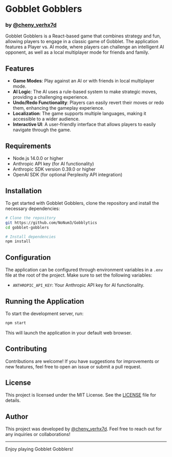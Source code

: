 # Gobblet Gobblers

### by [@cheny_verhx7d](https://x.com/cheny_verhx7d)

Gobblet Gobblers is a React-based game that combines strategy and fun, allowing players to engage in a classic game of Gobblet. The application features a Player vs. AI mode, where players can challenge an intelligent AI opponent, as well as a local multiplayer mode for friends and family.

## Features

- **Game Modes**: Play against an AI or with friends in local multiplayer mode.
- **AI Logic**: The AI uses a rule-based system to make strategic moves, providing a challenging experience.
- **Undo/Redo Functionality**: Players can easily revert their moves or redo them, enhancing the gameplay experience.
- **Localization**: The game supports multiple languages, making it accessible to a wider audience.
- **Interactive UI**: A user-friendly interface that allows players to easily navigate through the game.

## Requirements

- Node.js 14.0.0 or higher
- Anthropic API key (for AI functionality)
- Anthropic SDK version 0.39.0 or higher
- OpenAI SDK (for optional Perplexity API integration)

## Installation

To get started with Gobblet Gobblers, clone the repository and install the necessary dependencies:

```bash
# Clone the repository
git https://github.com/NoNum3/Gobblytics
cd gobblet-gobblers

# Install dependencies
npm install
```

## Configuration

The application can be configured through environment variables in a `.env` file at the root of the project. Make sure to set the following variables:

- `ANTHROPIC_API_KEY`: Your Anthropic API key for AI functionality.

## Running the Application

To start the development server, run:

```bash
npm start
```

This will launch the application in your default web browser.

## Contributing

Contributions are welcome! If you have suggestions for improvements or new features, feel free to open an issue or submit a pull request.

## License

This project is licensed under the MIT License. See the [LICENSE](LICENSE) file for details.

## Author

This project was developed by [@cheny_verhx7d](https://x.com/cheny_verhx7d). Feel free to reach out for any inquiries or collaborations!

---

Enjoy playing Gobblet Gobblers!